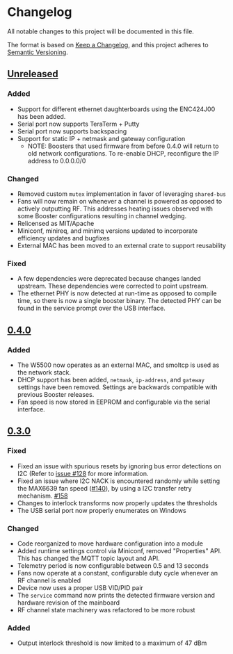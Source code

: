# Changelog
All notable changes to this project will be documented in this file.

The format is based on [Keep a Changelog](https://keepachangelog.com/en/1.0.0/),
and this project adheres to [Semantic Versioning](https://semver.org/spec/v2.0.0.html).

## [Unreleased]

### Added
* Support for different ethernet daughterboards using the ENC424J00 has been added.
* Serial port now supports TeraTerm + Putty
* Serial port now supports backspacing
* Support for static IP + netmask and gateway configuration
    * NOTE: Boosters that used firmware from before 0.4.0 will return to old network configurations.
    To re-enable DHCP, reconfigure the IP address to 0.0.0.0/0

### Changed
* Removed custom `mutex` implementation in favor of leveraging `shared-bus`
* Fans will now remain on whenever a channel is powered as opposed to actively outputting RF. This
  addresses heating issues observed with some Booster configurations resulting in channel wedging.
* Relicensed as MIT/Apache
* Miniconf, minireq, and minimq versions updated to incorporate efficiency updates and bugfixes
* External MAC has been moved to an external crate to support reusability

### Fixed
* A few dependencies were deprecated because changes landed upstream. These dependencies were
  corrected to point upstream.
* The ethernet PHY is now detected at run-time as opposed to compile time, so there is now a single
  booster binary. The detected PHY can be found in the service prompt over the USB interface.

## [0.4.0]

### Added
* The W5500 now operates as an external MAC, and smoltcp is used as the network stack.
* DHCP support has been added, `netmask`, `ip-address`, and `gateway` settings have been removed.
  Settings are backwards compatible with previous Booster releases.
* Fan speed is now stored in EEPROM and configurable via the serial interface.

## [0.3.0]

### Fixed
* Fixed an issue with spurious resets by ignoring bus error detections on I2C (Refer to [issue
  #128](https://github.com/quartiq/booster/issues/128) for more information.
* Fixed an issue where I2C NACK is encountered randomly while setting the MAX6639 fan speed
  ([#140](https://github.com/quartiq/booster/issues/140)), by using a I2C transfer retry mechanism.
  [#158](https://github.com/quartiq/booster/pull/158)
* Changes to interlock transforms now properly updates the thresholds
* The USB serial port now properly enumerates on Windows

### Changed
* Code reorganized to move hardware configuration into a module
* Added runtime settings control via Miniconf, removed "Properties" API. This has changed the MQTT topic layout and API.
* Telemetry period is now configurable between 0.5 and 13 seconds
* Fans now operate at a constant, configurable duty cycle whenever an RF channel is enabled
* Device now uses a proper USB VID/PID pair
* The `service` command now prints the detected firmware version and hardware revision of the
  mainboard
* RF channel state machinery was refactored to be more robust

### Added
* Output interlock threshold is now limited to a maximum of 47 dBm

[Unreleased]: https://github.com/quartiq/booster/compare/v0.4.0...HEAD
[0.4.0]: https://github.com/quartiq/booster/compare/v0.3.0...v0.4.0
[0.3.0]: https://github.com/quartiq/booster/compare/v0.2.0...v0.3.0
[0.2.0]: https://github.com/quartiq/booster/compare/v0.1.0...v0.2.0
[0.1.0]: https://github.com/quartiq/booster/compare/v0.0.1...v0.1.0
